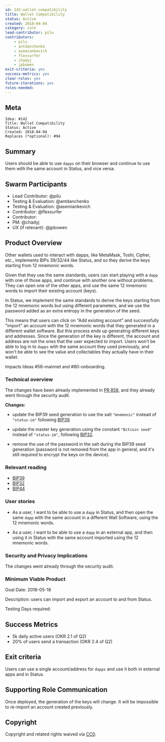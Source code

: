 ```yaml
---
id: 142-wallet-compatibility
title: Wallet Compatibility
status: Active
created: 2018-04-04
category: core
lead-contributor: pilu
contributors:
    - pilu
    - antdanchenko
    - asemiankevich
    - flexsurfer
    - chadyj
    - jpbowen
exit-criteria: yes
success-metrics: yes
clear-roles: yes
future-iterations: yes
roles-needed:
---
```


## Meta

    Idea: #142
    Title: Wallet Compatibility
    Status: Active
    Created: 2018-04-04
    Replaces (*optional): #94

## Summary

Users should be able to use `dapps` on their browser and continue to use them with the same account in Status, and vice versa.

## Swarm Participants

- Lead Contributor: @pilu
- Testing & Evaluation: @antdanchenko
- Testing & Evaluation: @asemiankevich
- Contributor: @flexsurfer
- Contributor: <!-- @username -->
- PM: @chadyj
- UX (if relevant): @jpbowen
<!-- - Contributor: @username -->

## Product Overview

Other wallets used to interact with dapps, like MetaMask, Toshi, Cipher, etc., implements BIPs 39/32/44 like Status, and so they derive the keys starting from 12 mnemonic words.

Given that they use the same standards, users can start playing with a `dapp` with one of those apps, and continue with another one without problems. They can open one of the other apps, and use the same 12 mnemonic words to import their existing account (keys).

In Status, we implement the same standards to derive the keys starting from the 12 mnemonic words but using different parameters, and we use the password added as an extra entropy in the generation of the seed.

This means that users can click on "Add existing account" and successfully "import" an account with the 12 mnemonic words that they generated in a different wallet software.
But this process ends up generating different keys and addresses.
Since the generation of the key is different, the account and address are not the ones that the user expected to import.
Users won't be able to log in to `dapps` with the same account they used previously, and won't be able to see the value and collectables they actually have in their wallet.


Impacts Ideas #58-mainnet and #80-onboarding.

### Technical overview

The changes have been already implemented in [PR 858](https://github.com/status-im/status-go/pull/858), and they already went through the security audit.

**Changes:**

* update the BIP39 seed generation to use the salt `"mnemonic"` instead of `"status-im"` following [BIP39](https://github.com/bitcoin/bips/blob/master/bip-0039.mediawiki#from-mnemonic-to-seed).

* update the master key generation using the constant `"Bitcoin seed"` instead of `"status-im"`, following [BIP32](https://github.com/bitcoin/bips/blob/master/bip-0032.mediawiki#master-key-generation).

* remove the use of the password in the salt during the BIP39 seed generation (password is not removed from the app in general, and it's still required to encrypt the keys on the device).

### Relevant reading

* [BIP39](https://github.com/bitcoin/bips/blob/master/bip-0039.mediawiki)
* [BIP32](https://github.com/bitcoin/bips/blob/master/bip-0032.mediawiki)
* [BIP44](https://github.com/bitcoin/bips/blob/master/bip-0044.mediawiki)

### User stories

* As a user, I want to be able to use a `dapp` in Status, and then open the same `dapp` with the same account in a different Wall Software, using the 12 mnemonic words.

* As a user, I want to be able to use a `dapp` in an external app, and then using it in Status with the same account imported using the 12 mnemonic words.

### Security and Privacy Implications

The changes went already through the security audit.

### Minimum Viable Product

Goal Date: 2018-05-18

Description: users can import and export an account to and from Status.

Testing Days required: <!-- Days required at the end of development for testing -->

## Success Metrics

* 5k daily active users (OKR 2.1 of Q2)
* 20% of users send a transaction (OKR 2.4 of Q2)

## Exit criteria

Users can use a single account/address for `dapps` and use it both in external apps and in Status.

## Supporting Role Communication

Once deployed, the generation of the keys will change.
It will be impossible to re-import an account created previously.

## Copyright
Copyright and related rights waived via [CC0](https://creativecommons.org/publicdomain/zero/1.0/).
